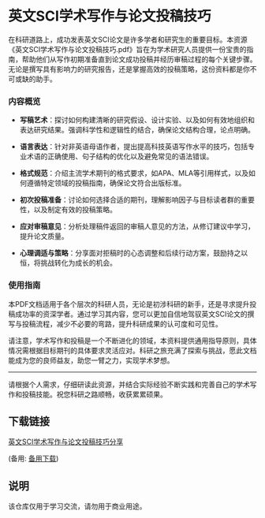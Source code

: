 # 英文SCI学术写作与论文投稿技巧

在科研道路上，成功发表英文SCI论文是许多学者和研究生的重要目标。本资源《英文SCI学术写作与论文投稿技巧.pdf》旨在为学术研究人员提供一份宝贵的指南，帮助他们从写作初期准备直到论文成功投稿并经历审稿过程的每个关键步骤。无论是撰写具有影响力的研究报告，还是掌握高效的投稿策略，这份资料都是你不可或缺的助手。

### 内容概览

- **写稿艺术**：探讨如何构建清晰的研究假设、设计实验、以及如何有效地组织和表达研究结果。强调科学性和逻辑性的结合，确保论文结构合理，论点明确。

- **语言表达**：针对非英语母语作者，提出提高科技英语写作水平的技巧，包括专业术语的正确使用、句子结构的优化以及避免常见的语法错误。

- **格式规范**：介绍主流学术期刊的格式要求，如APA、MLA等引用样式，以及如何遵循特定领域的投稿指南，确保论文符合出版标准。

- **初次投稿准备**：讨论如何选择合适的期刊，理解影响因子与目标读者群的重要性，以及制定有效的投稿策略。

- **应对审稿意见**：分析处理稿件返回的审稿人意见的方法，从修订建议中学习，提升论文质量。

- **心理调适与策略**：分享面对拒稿时的心态调整和后续行动方案，鼓励持之以恒，将挑战转化为成长的机会。

### 使用指南

本PDF文档适用于各个层次的科研人员，无论是初涉科研的新手，还是寻求提升投稿成功率的资深学者。通过学习其内容，您可以更加自信地驾驭英文SCI论文的撰写与投稿流程，减少不必要的弯路，提升科研成果的认可度和可见性。

请注意，学术写作和投稿是一个不断进化的领域，本资料提供通用指导原则，具体情况需根据目标期刊的具体要求灵活应对。科研之旅充满了探索与挑战，愿此文档能成为您的良师益友，助您一臂之力，实现学术梦想。

---

请根据个人需求，仔细研读此资源，并结合实际经验不断实践和完善自己的学术写作和投稿技能。祝您科研之路顺畅，收获累累硕果。

## 下载链接
[英文SCI学术写作与论文投稿技巧分享](https://pan.quark.cn/s/5e72f907a8ee) 

(备用: [备用下载](https://pan.baidu.com/s/1vLXzqi2pZIt6IUdqs9LD5w?pwd=1234))

## 说明

该仓库仅用于学习交流，请勿用于商业用途。

